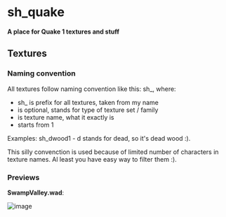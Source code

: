 # sh_quake
**A place for Quake 1 textures and stuff**

## Textures
### Naming convention
All textures follow naming convention like this: sh_<set><thing><number>, where:
* sh_ is prefix for all textures, taken from my name
* <set> is optional, stands for type of texture set / family
* <thing> is texture name, what it exactly is
* <number> starts from 1
  
Examples:
sh_dwood1 - d stands for dead, so it's dead wood :).
  
This silly convenction is used because of limited number of characters in texture names. Al least you have easy way to filter them :).
  
### Previews
**SwampValley.wad**:
  
![image](https://user-images.githubusercontent.com/5261292/152973431-ba1bb127-d2da-4d9e-a508-b2c472842f6b.png)


